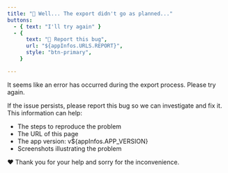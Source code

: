 ```yaml
---
title: "🤔 Well... The export didn't go as planned..."
buttons:
  - { text: "I'll try again" }
  - {
      text: "🐞 Report this bug",
      url: "${appInfos.URLS.REPORT}",
      style: "btn-primary",
    }

---
```

It seems like an error has occurred during the export process. Please try again. 

If the issue persists, please report this bug so we can investigate and fix it.
This information can help:
- The steps to reproduce the problem 
- The URL of this page 
- The app version: v${appInfos.APP_VERSION} 
- Screenshots illustrating the problem

❤️ Thank you for your help and sorry for the inconvenience.


